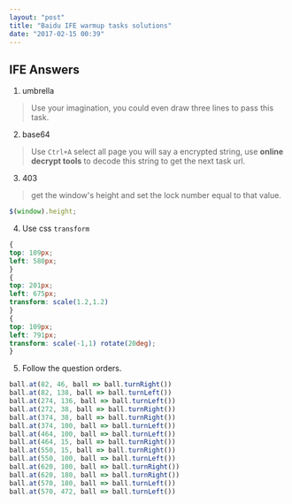 ```yaml
---
layout: "post"
title: "Baidu IFE warmup tasks solutions"
date: "2017-02-15 00:39"
---
```


## IFE Answers

1. umbrella

> Use your imagination, you could even draw three lines to pass this task.

<!--more-->

2. base64

> Use `Ctrl+A` select all page you will say a encrypted string, use **online decrypt tools** to decode this string to get the next task url.

3. 403

> get the window's height and set the lock number equal to that value.

```js
$(window).height;
```

4. Use css `transform`

```css
{
top: 109px;
left: 580px;
}
{
top: 201px;
left: 675px;
transform: scale(1.2,1.2)
}
{
top: 109px;
left: 791px;
transform: scale(-1,1) rotate(20deg);
}
```

5. Follow the question orders.

```js
ball.at(82, 46, ball => ball.turnRight())
ball.at(82, 138, ball => ball.turnLeft())
ball.at(274, 136, ball => ball.turnLeft())
ball.at(272, 38, ball => ball.turnRight())
ball.at(374, 38, ball => ball.turnRight())
ball.at(374, 100, ball => ball.turnLeft())
ball.at(464, 100, ball => ball.turnLeft())
ball.at(464, 15, ball => ball.turnRight())
ball.at(550, 15, ball => ball.turnRight())
ball.at(550, 100, ball => ball.turnLeft())
ball.at(620, 100, ball => ball.turnRight())
ball.at(620, 180, ball => ball.turnRight())
ball.at(570, 180, ball => ball.turnLeft())
ball.at(570, 472, ball => ball.turnLeft())
```
